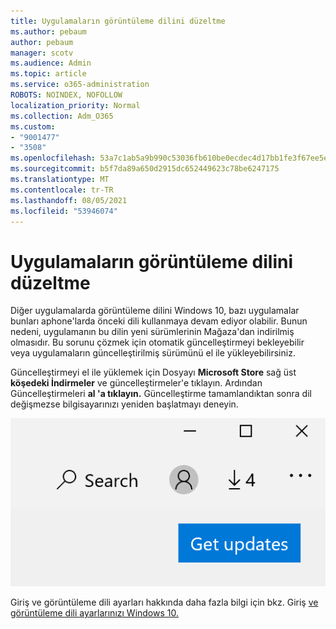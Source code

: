 ```yaml
---
title: Uygulamaların görüntüleme dilini düzeltme
ms.author: pebaum
author: pebaum
manager: scotv
ms.audience: Admin
ms.topic: article
ms.service: o365-administration
ROBOTS: NOINDEX, NOFOLLOW
localization_priority: Normal
ms.collection: Adm_O365
ms.custom:
- "9001477"
- "3508"
ms.openlocfilehash: 53a7c1ab5a9b990c53036fb610be0ecdec4d17bb1fe3f67ee5e6e2e0028cb55d
ms.sourcegitcommit: b5f7da89a650d2915dc652449623c78be6247175
ms.translationtype: MT
ms.contentlocale: tr-TR
ms.lasthandoff: 08/05/2021
ms.locfileid: "53946074"
---
```

# <a name="fix-the-display-language-of-apps"></a>Uygulamaların görüntüleme dilini düzeltme

Diğer uygulamalarda görüntüleme dilini Windows 10, bazı uygulamalar bunları aphone'larda önceki dili kullanmaya devam ediyor olabilir. Bunun nedeni, uygulamanın bu dilin yeni sürümlerinin Mağaza'dan indirilmiş olmasıdır. Bu sorunu çözmek için otomatik güncelleştirmeyi bekleyebilir veya uygulamaların güncelleştirilmiş sürümünü el ile yükleyebilirsiniz.

Güncelleştirmeyi el ile yüklemek için Dosyayı **Microsoft Store** sağ üst **köşedeki İndirmeler** ve güncelleştirmeler'e tıklayın. Ardından Güncelleştirmeleri **al 'a tıklayın.** Güncelleştirme tamamlandıktan sonra dil değişmezse bilgisayarınızı yeniden başlatmayı deneyin.

![Güncelleştirmeleri alın.](media/get-updates.png)

Giriş ve görüntüleme dili ayarları hakkında daha fazla bilgi için bkz. Giriş [ve görüntüleme dili ayarlarınızı Windows 10.](https://support.microsoft.com/help/4027670/windows-10-add-and-switch-input-and-display-language-preferences)
